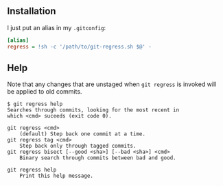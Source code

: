 Installation
------------

I just put an alias in my `.gitconfig`:

```ini
[alias]
regress = !sh -c '/path/to/git-regress.sh $@' -
```

Help
----

Note that any changes that are unstaged when `git regress` is invoked will be applied to old commits.

```
$ git regress help
Searches through commits, looking for the most recent in
which <cmd> suceeds (exit code 0).

git regress <cmd>
    (default) Step back one commit at a time.
git regress tag <cmd>
    Step back only through tagged commits.
git regress bisect [--good <sha>] [--bad <sha>] <cmd>
    Binary search through commits between bad and good.

git regress help
    Print this help message.
```

